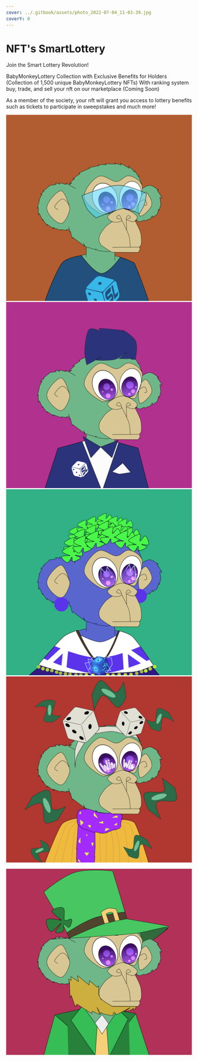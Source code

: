 ```yaml
---
cover: ../.gitbook/assets/photo_2022-07-04_11-03-39.jpg
coverY: 0
---
```


# NFT's SmartLottery

Join the Smart Lottery Revolution!

BabyMonkeyLottery Collection with Exclusive Benefits for Holders (Collection of 1,500 unique BabyMonkeyLottery NFTs) With ranking system buy, trade, and sell your nft on our marketplace (Coming Soon)

As a member of the society, your nft will grant you access to lottery benefits such as tickets to participate in sweepstakes and much more!

![Winner](../.gitbook/assets/4.png) ![Big Winner](../.gitbook/assets/1.png) ![Mega Winner](../.gitbook/assets/smartnft5.png) ![Ultra Winner](../.gitbook/assets/2.png)

![Jackpot](../.gitbook/assets/3.png)
